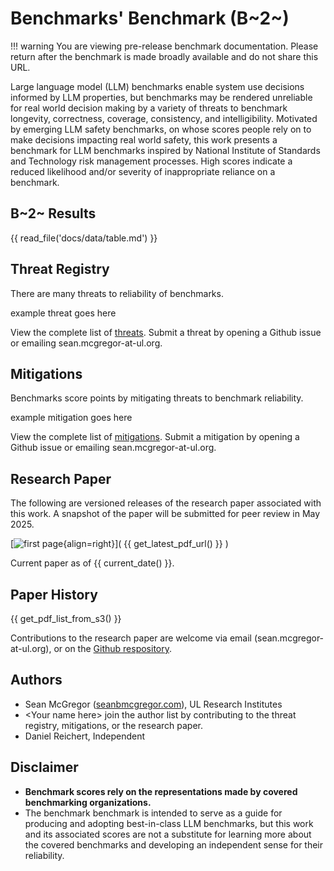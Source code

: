 # Benchmarks' Benchmark (B~2~)

!!! warning
    You are viewing pre-release benchmark documentation. Please return after the benchmark is made broadly available and do not share this URL.

Large language model (LLM) benchmarks enable system use decisions informed by LLM properties, but benchmarks may be rendered unreliable for real world decision making by a variety of threats to benchmark longevity, correctness, coverage, consistency, and intelligibility. Motivated by emerging LLM safety benchmarks, on whose scores people rely on to make decisions impacting real world safety, this work presents a benchmark for LLM benchmarks inspired by National Institute of Standards and Technology risk management processes. High scores indicate a reduced likelihood and/or severity of inappropriate reliance on a benchmark.

## B~2~ Results

{{ read_file('docs/data/table.md') }}

## Threat Registry
There are many threats to reliability of benchmarks.

example threat goes here

View the complete list of [threats](data/threat-registry-table.md). Submit a threat by opening a Github issue or emailing sean.mcgregor-at-ul.org.

## Mitigations
Benchmarks score points by mitigating threats to benchmark reliability.

example mitigation goes here

View the complete list of [mitigations](data/risk-response-table.md). Submit a mitigation by opening a Github issue or emailing sean.mcgregor-at-ul.org.

## Research Paper

The following are versioned releases of the research paper associated with this work. A snapshot of the paper will be submitted for peer review in May 2025.

[![first page](images/first_page.png){align=right}]( {{ get_latest_pdf_url() }} )

Current paper as of {{ current_date() }}.

## Paper History

{{ get_pdf_list_from_s3() }}

Contributions to the research paper are welcome via email (sean.mcgregor-at-ul.org), or on the [Github respository](https://github.com/ul-dsri/party-paper).

## Authors

- Sean McGregor ([seanbmcgregor.com](https://seanbmcgregor.com)), UL Research Institutes
- \<Your name here\> join the author list by contributing to the threat registry, mitigations, or the research paper.
- Daniel Reichert, Independent

## Disclaimer
- **Benchmark scores rely on the representations made by covered benchmarking organizations.**
- The benchmark benchmark is intended to serve as a guide for producing and adopting best-in-class LLM benchmarks, but this work and its associated scores are not a substitute for learning more about the covered benchmarks and developing an independent sense for their reliability.

